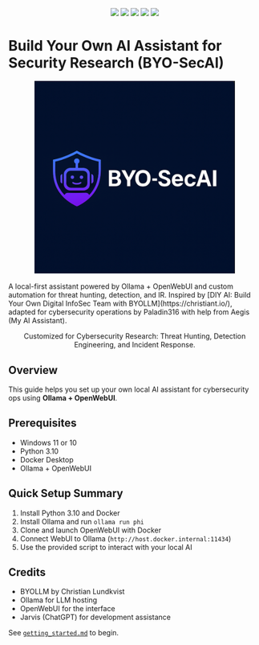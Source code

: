 <p align="center">
  <img src="https://img.shields.io/badge/LLM-Ollama-blue" />
  <img src="https://img.shields.io/badge/UI-OpenWebUI-green" />
  <img src="https://img.shields.io/badge/AI%20Assistant-Powered%20by%20Aegis-%23f08" />
  <img src="https://img.shields.io/badge/License-MIT-brightgreen" />
  <img src="https://img.shields.io/badge/Platform-Windows%2011-yellow" />
</p>

# Build Your Own AI Assistant for Security Research (BYO-SecAI)
<p align="center">
  <img src="assets/AI-powered_cybersecurity_assistant2.png" alt="BYO-SecAI Logo" width="400"/>
</p>
A local-first assistant powered by Ollama + OpenWebUI and custom automation for threat hunting, detection, and IR.
Inspired by [DIY AI: Build Your Own Digital InfoSec Team with BYOLLM](https://christiant.io/), adapted for cybersecurity operations by Paladin316 with help from Aegis (My AI Assistant). 

<p align="center">
Customized for Cybersecurity Research: Threat Hunting, Detection Engineering, and Incident Response. 
</p>

## Overview
This guide helps you set up your own local AI assistant for cybersecurity ops using **Ollama + OpenWebUI**.

## Prerequisites
- Windows 11 or 10
- Python 3.10
- Docker Desktop
- Ollama + OpenWebUI

## Quick Setup Summary
1. Install Python 3.10 and Docker
2. Install Ollama and run `ollama run phi`
3. Clone and launch OpenWebUI with Docker
4. Connect WebUI to Ollama (`http://host.docker.internal:11434`)
5. Use the provided script to interact with your local AI

## Credits
- BYOLLM by Christian Lundkvist
- Ollama for LLM hosting
- OpenWebUI for the interface
- Jarvis (ChatGPT) for development assistance

See [`getting_started.md`](getting_started.md) to begin.
